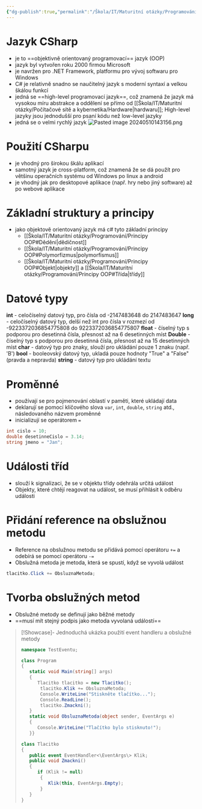 ```yaml
---
{"dg-publish":true,"permalink":"/Škola/IT/Maturitní otázky/Programování/Jazyk CSharp/","tags":["Maturitní_otázka","IT","Programování","Software","C-Sharp"],"created":"2023-12-19T09:14:44.484+01:00","updated":"2024-05-11T19:36:43.008+02:00"}
---
```


# Jazyk CSharp
- je to ==objektivně orientovaný programovací== jazyk (OOP)
- jazyk byl vytvořen roku 2000 firmou Microsoft
- je navržen pro .NET Framework, platformu pro vývoj softwaru pro Windows
- C# je relativně snadno se naučitelný jazyk s moderní syntaxí a velkou škálou funkcí
- jedná se ==high-level programovací jazyk==, což znamená že jazyk má vysokou míru abstrakce a oddělení se přímo od [[Škola/IT/Maturitní otázky/Počítačové sítě a kybernetika/Hardware\|hardwaru]]; High-level jazyky jsou jednodušší pro psaní kódu než low-level jazyky
- jedná se o velmi rychlý jazyk
![Pasted image 20240510143156.png](/img/user/Images/Pasted%20image%2020240510143156.png)
# Použití CSharpu
- je vhodný pro širokou škálu aplikací
- samotný jazyk je cross-platform, což znamená že se dá použít pro většinu operačních systému od Windows po linux a android
- je vhodný jak pro desktopové aplikace (např. hry nebo jiný software) až po webové aplikace
# Základní struktury a principy 
- jako objektově orientovaný jazyk má c# tyto základní principy
	- [[Škola/IT/Maturitní otázky/Programování/Principy OOP#Dědění\|dědičnost]]
	- [[Škola/IT/Maturitní otázky/Programování/Principy OOP#Polymorfizmus\|polymorfismus]]
	- [[Škola/IT/Maturitní otázky/Programování/Principy OOP#Objekt\|objekty]] a [[Škola/IT/Maturitní otázky/Programování/Principy OOP#Třída\|třídy]]
# Datové typy
**int** - celočíselný datový typ, pro čísla od -2147483648 do 2147483647
**long** - celočíselný datový typ, delší než int pro čísla v rozmezí od -9223372036854775808 do 9223372036854775807
**float** - číselný typ s podporou pro desetinná čísla, přesnost až na 6 desetinných míst
**Double** - číselný typ s podporou pro desetinná čísla, přesnost až na 15 desetinných míst
**char** - datový typ pro znaky, slouží pro ukládání pouze 1 znaku (např. 'B')
**bool** - booleovský datový typ, ukladá pouze hodnoty "True" a "False" (pravda a nepravda)
**string** - datový typ pro ukládání textu
# Proměnné
- používají se pro pojmenování oblastí v paměti, které ukládají data
- deklarují se pomocí klíčového slova `var`, `int`, `double`, `string` atd., následovaného názvem proměnné
- inicializují se operátorem `=`
```CS
int cislo = 10; 
double desetinneCislo = 3.14; 
string jmeno = "Jan";
```
# Události tříd
- slouží k signalizaci, že se v objektu třídy odehrála určitá událost
- Objekty, které chtějí reagovat na událost, se musí přihlásit k odběru události
# Přidání reference na obslužnou metodu
- Reference na obslužnou metodu se přidává pomocí operátoru `+=` a odebírá se pomocí operátoru `-=`
- Obslužná metoda je metoda, která se spustí, když se vyvolá událost
```CS
tlacitko.Click += ObsluznaMetoda;
```
# Tvorba obslužných metod
- Obslužné metody se definují jako běžné metody
- ==musí mít stejný podpis jako metoda vyvolaná událostí==

> [!Showcase]- Jednoduchá ukázka použití event handleru a obslužné metody
>```CS
>namespace TestEventu;  
 > 
>class Program  
>{  
>    static void Main(string[] args)  
>    {        
>	    Tlacitko tlacitko = new Tlacitko();  
>        tlacitko.Klik += ObsluznaMetoda;  
>        Console.WriteLine("Stiskněte tlačítko...");  
>        Console.ReadLine();  
>        tlacitko.Zmackni();  
>    }  
>    static void ObsluznaMetoda(object sender, EventArgs e)  
>    {        
>	    Console.WriteLine("Tlačítko bylo stisknuto!");  
>    }}  
>
>class Tlacitko  
>{  
>    public event EventHandler<\EventArgs\> Klik;  
>    public void Zmackni()  
>    {        
>	    if (Klik != null)  
>        {            
>	        Klik(this, EventArgs.Empty);  
>        }    
>    }        
>}
>```
